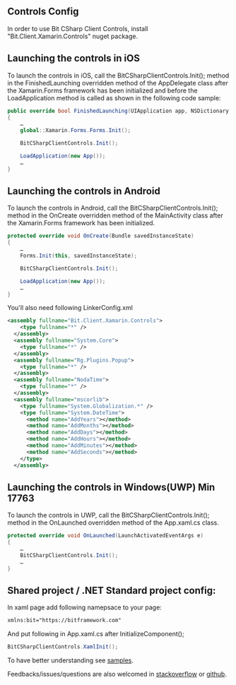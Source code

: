 ## Controls Config

In order to use Bit CSharp Client Controls, install "Bit.Client.Xamarin.Controls" nuget package.

## Launching the controls in iOS

To launch the controls in iOS, call the  BitCSharpClientControls.Init(); method in the FinishedLaunching overridden method of the AppDelegate class after the Xamarin.Forms framework has been initialized and before the LoadApplication method is called as shown in the following code sample:

```cs
public override bool FinishedLaunching(UIApplication app, NSDictionary options) 
{ 
    … 
    global::Xamarin.Forms.Forms.Init();

    BitCSharpClientControls.Init();

    LoadApplication(new App()); 
    …
}
```

## Launching the controls in Android

To launch the controls in Android, call the  BitCSharpClientControls.Init(); method in the OnCreate overridden method of the MainActivity class after the Xamarin.Forms framework has been initialized.

```cs
protected override void OnCreate(Bundle savedInstanceState)
{     
    …
    Forms.Init(this, savedInstanceState);

    BitCSharpClientControls.Init();

    LoadApplication(new App());
    …
}
```

You'll also need following LinkerConfig.xml

```xml
<assembly fullname="Bit.Client.Xamarin.Controls">
    <type fullname="*" />
  </assembly>
  <assembly fullname="System.Core">
    <type fullname="*" />
  </assembly>
  <assembly fullname="Rg.Plugins.Popup">
    <type fullname="*" />
  </assembly>
  <assembly fullname="NodaTime">
    <type fullname="*" />
  </assembly>
  <assembly fullname="mscorlib">
    <type fullname="System.Globalization.*" />
    <type fullname="System.DateTime">
      <method name="AddYears"></method>
      <method name="AddMonths"></method>
      <method name="AddDays"></method>
      <method name="AddHours"></method>
      <method name="AddMinutes"></method>
      <method name="AddSeconds"></method>
    </type>
  </assembly>
```

## Launching the controls in Windows(UWP) Min 17763

To launch the controls in UWP, call the BitCSharpClientControls.Init(); method in the OnLaunched overridden method of the App.xaml.cs class.

```cs
protected override void OnLaunched(LaunchActivatedEventArgs e)
{
    …
    BitCSharpClientControls.Init();
    …
}
```

## Shared project / .NET Standard project config:

In xaml page add following namepsace to your page:

```xml
xmlns:bit="https://bitframework.com"
```

And put following in App.xaml.cs after InitializeComponent();

```cs
BitCSharpClientControls.XamlInit();
```

To have better understanding see [samples](/Samples/CSharpClientSamples/Controls.Samples).

Feedbacks/issues/questions are also welcomed in [stackoverflow](http://stackoverflow.com/questions/tagged/bit-framework) or [github](https://github.com/bit-foundation/bit-framework/issues/new?labels=&template=bug_report.md).
